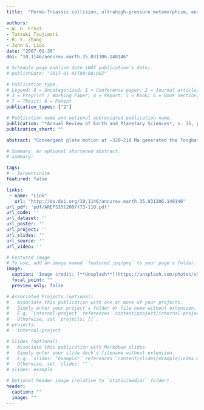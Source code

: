 ```yaml
---
title:  "Permo-Triassic collision, ultrahigh-pressure metamorphism, and tectonic exhumation along the East Asian continental margin"

authors:
- W. G. Ernst
- Tatsuki Tsujimori
- R. Y. Zhang
- Juhn G. Liou
date: "2007-01-30"
doi: "10.1146/annurev.earth.35.031306.140146"

# Schedule page publish date (NOT publication's date).
# publishDate: "2017-01-01T00:00:00Z"

# Publication type.
# Legend: 0 = Uncategorized; 1 = Conference paper; 2 = Journal article;
# 3 = Preprint / Working Paper; 4 = Report; 5 = Book; 6 = Book section;
# 7 = Thesis; 8 = Patent
publication_types: ["2"]

# Publication name and optional abbreviated publication name.
publication: "*Annual Review of Earth and Planetary Sciences*, v. 35, p. 73-110, doi:10.1146/annurev.earth.35.031306.140146" 
publication_short: ""

abstract: "Convergent plate motion at ∼320–210 Ma generated the Tongbai-Dabie-Sulu (east-central China)-Imjingang-Gyeonggi (central Korea)-Renge-Suo (Southwestern Japan)-Sikhote-Alin orogen along the paleo-Pacific edge of cratonal Asia. This amalgamated belt reflects collision between the Sino-Korean and Yangtze cratons on the SW portion, and accretion of outboard oceanic arcs ± sialic fragments against the NE margin. Subducted Proterozoic-Paleozoic continental and oceanic crustal complexes underwent high- and ultrahigh-pressure metamorphism at low to moderate temperatures. Tectonic slices of sialic crust episodically disengaged from the downgoing plate and, driven by buoyancy, ascended rapidly to midcrustal levels from depths exceeding 90–200 km after continental collision in east-central China plus or minus Korea, and from ∼30–50 km after arrival of far-traveled oceanic terranes in SW Japan and the Russian Far East. On achieving neutral buoyancy and stalling out at 10–20 km depth, later doming, gravitational collapse, and erosion exposed parts of the high- and ultrahigh-pressure complexes. This curvilinear orogen has been segmented and offset by major and minor transverse faults. Also, regional backarc spreading opened marginal basins behind the Permo-Triassic convergent suture zone, further disturbing portions oceanward."

# Summary. An optional shortened abstract.
# summary: 

tags: 
# - Serpentinite
featured: false

links:
 - name: "Link"
   url: "http://dx.doi.org/10.1146/annurev.earth.35.031306.140146"
url_pdf: 'pdf/AREPS35(2007)73-110.pdf'
url_code: ''
url_dataset: ''
url_poster: ''
url_project: ''
url_slides: ''
url_source: ''
url_video: ''

# Featured image
# To use, add an image named `featured.jpg/png` to your page's folder. 
image: 
  caption: 'Image credit: [**Unsplash**](https://unsplash.com/photos/s9CC2SKySJM)'
  focal_point: ""
  preview_only: false

# Associated Projects (optional).
#   Associate this publication with one or more of your projects.
#   Simply enter your project's folder or file name without extension.
#   E.g. `internal-project` references `content/project/internal-project/index.md`.
#   Otherwise, set `projects: []`.
# projects:
# - internal-project

# Slides (optional).
#   Associate this publication with Markdown slides.
#   Simply enter your slide deck's filename without extension.
#   E.g. `slides: "example"` references `content/slides/example/index.md`.
#   Otherwise, set `slides: ""`.
# slides: example

# Optional header image (relative to `static/media/` folder).
header:
  caption: ""
  image: ""
---
```

